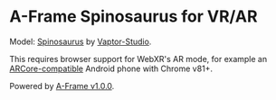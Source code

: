 # A-Frame Spinosaurus for VR/AR

Model: <a href="https://sketchfab.com/3d-models/spinosaurus-2135501583704537907645bf723685e7">Spinosaurus</a> by
<a href="https://sketchfab.com/VapTor">Vaptor-Studio</a>.
  
This requires browser support for WebXR's AR mode, for example an <a href="https://developers.google.com/ar/discover/supported-devices">ARCore-compatible</a>
Android phone with Chrome v81+.
  
Powered by <a href="https://aframe.io/blog/aframe-v1.0.0/">A-Frame v1.0.0</a>.
